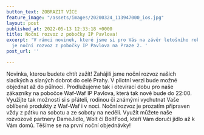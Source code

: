 ```yaml
---
button_text: ZOBRAZIT VÍCE
feature_image: "/assets/images/20200324_113947000_ios.jpg"
layout: post
published_at: 2022-05-13 12:33:18 +0000
title: Noční rozvoz z pobočky IP Pavlova!
excerpt: 'V rámci novinek, které jsme si pro Vás na závěr letošního roku přichystali
  je noční rozvoz z pobočky IP Pavlova na Praze 2. '
post_url: ''

---
```

Novinka, kterou budete chtít zažít! Zahájili jsme noční rozvoz našich sladkých a slaných dobrot do celé Prahy. V pilotní verzi bude možné objednat až do půlnoci. Prodlužujeme tak i otevírací dobu pro naše zákazníky na pobočce Waf-Waf IP Pavlova, která tak nově bude do 22:00. Využijte tak možnosti si s přáteli, rodinou či známými vychutnat Vaše oblíbené produkty z Waf-Waf i v noci. Noční rozvoz je prozatím připraven vždy z pátku na sobotu a ze soboty na neděli. Využít můžete naše rozvozové partnery DameJidlo, Wolt či BoltFood, kteří Vám doručí jídlo až k Vám domů. Těšíme se na první noční objednávky!